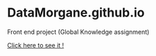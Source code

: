 # DataMorgane.github.io
Front end project (Global Knowledge assignment)

[Click here to see it !](http://DataMorgane.github.io)
